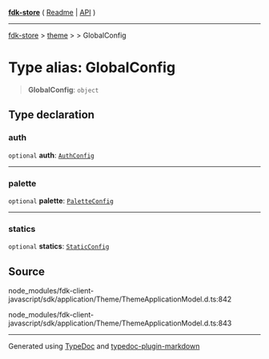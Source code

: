 [**fdk-store**](../../../README.md) ( [Readme](../../../README.md) \| [API](../../../API.md) )

---

[fdk-store](../../../API.md) > [theme](../../README.md) > [<internal>](../README.md) > GlobalConfig

# Type alias: GlobalConfig

> **GlobalConfig**: `object`

## Type declaration

### auth

`optional` **auth**: [`AuthConfig`](type-alias.AuthConfig.md)

---

### palette

`optional` **palette**: [`PaletteConfig`](type-alias.PaletteConfig.md)

---

### statics

`optional` **statics**: [`StaticConfig`](type-alias.StaticConfig.md)

## Source

node_modules/fdk-client-javascript/sdk/application/Theme/ThemeApplicationModel.d.ts:842

node_modules/fdk-client-javascript/sdk/application/Theme/ThemeApplicationModel.d.ts:843

---

Generated using [TypeDoc](https://typedoc.org/) and [typedoc-plugin-markdown](https://www.npmjs.com/package/typedoc-plugin-markdown)
